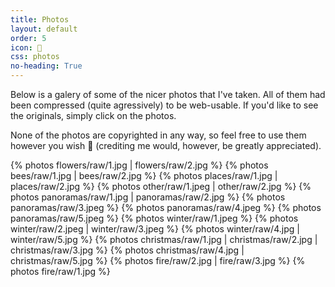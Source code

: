 ```yaml
---
title: Photos
layout: default
order: 5
icon: 
css: photos
no-heading: True
---
```


Below is a galery of some of the nicer photos that I've taken. All of them had been compressed (quite agressively) to be web-usable. If you'd like to see the originals, simply click on the photos.

None of the photos are copyrighted in any way, so feel free to use them however you wish 🙂 (crediting me would, however, be greatly appreciated).

{% photos flowers/raw/1.jpg | flowers/raw/2.jpg %}
{% photos bees/raw/1.jpg | bees/raw/2.jpg %}
{% photos places/raw/1.jpg | places/raw/2.jpg %}
{% photos other/raw/1.jpeg | other/raw/2.jpg %}
{% photos panoramas/raw/1.jpg | panoramas/raw/2.jpg %}
{% photos panoramas/raw/3.jpeg %}
{% photos panoramas/raw/4.jpeg %}
{% photos panoramas/raw/5.jpeg %}
{% photos winter/raw/1.jpeg %}
{% photos winter/raw/2.jpeg | winter/raw/3.jpeg %}
{% photos winter/raw/4.jpg | winter/raw/5.jpg %}
{% photos christmas/raw/1.jpg | christmas/raw/2.jpg | christmas/raw/3.jpg %}
{% photos christmas/raw/4.jpg | christmas/raw/5.jpg %}
{% photos fire/raw/2.jpg | fire/raw/3.jpg %}
{% photos fire/raw/1.jpg %}
